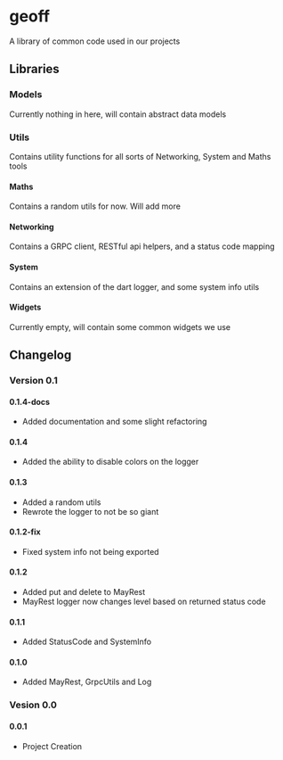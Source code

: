 # **geoff**
A library of common code used in our projects


## **Libraries**
### **Models**
Currently nothing in here, will contain abstract data models

### **Utils**
Contains utility functions for all sorts of Networking, System and Maths tools
#### **Maths**
Contains a random utils for now. Will add more
#### **Networking**
Contains a GRPC client, RESTful api helpers, and a status code mapping
#### **System**
Contains an extension of the dart logger, and some system info utils

#### **Widgets**
Currently empty, will contain some common widgets we use

## **Changelog**

### **Version 0.1**
#### **0.1.4-docs**
- Added documentation and some slight refactoring

#### **0.1.4**
- Added the ability to disable colors on the logger

#### **0.1.3**
- Added a random utils
- Rewrote the logger to not be so giant

#### **0.1.2-fix**
- Fixed system info not being exported

#### **0.1.2**
- Added put and delete to MayRest
- MayRest logger now changes level based on returned status code

#### **0.1.1**
- Added StatusCode and SystemInfo

#### **0.1.0**
- Added MayRest, GrpcUtils and Log

### **Vesion 0.0**
#### **0.0.1**
- Project Creation
